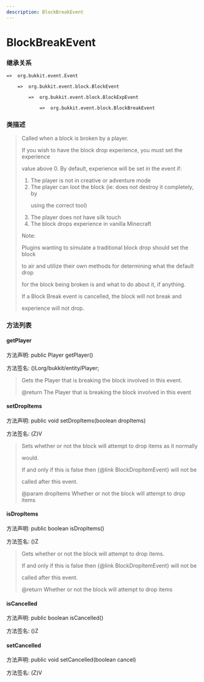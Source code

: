```yaml
---
description: BlockBreakEvent
---
```


# BlockBreakEvent

### 继承关系

    =>  org.bukkit.event.Event

        =>  org.bukkit.event.block.BlockEvent

            =>  org.bukkit.event.block.BlockExpEvent

                =>  org.bukkit.event.block.BlockBreakEvent

### 类描述

> Called when a block is broken by a player.
>
> <p>
>
> If you wish to have the block drop experience, you must set the experience
>
> value above 0. By default, experience will be set in the event if:
>
> <ol>
>
> <li>The player is not in creative or adventure mode
>
> <li>The player can loot the block (ie: does not destroy it completely, by
>
> using the correct tool)
>
> <li>The player does not have silk touch
>
> <li>The block drops experience in vanilla Minecraft
>
> </ol>
>
> <p>
>
> Note:
>
> Plugins wanting to simulate a traditional block drop should set the block
>
> to air and utilize their own methods for determining what the default drop
>
> for the block being broken is and what to do about it, if anything.
>
> <p>
>
> If a Block Break event is cancelled, the block will not break and
>
> experience will not drop.

### 方法列表

#### getPlayer

方法声明: public Player getPlayer()

方法签名: ()Lorg/bukkit/entity/Player;

> Gets the Player that is breaking the block involved in this event.
>
> @return The Player that is breaking the block involved in this event

#### setDropItems

方法声明: public void setDropItems(boolean dropItems)

方法签名: (Z)V

> Sets whether or not the block will attempt to drop items as it normally
>
> would.
>
> If and only if this is false then {@link BlockDropItemEvent} will not be
>
> called after this event.
>
> @param dropItems Whether or not the block will attempt to drop items

#### isDropItems

方法声明: public boolean isDropItems()

方法签名: ()Z

> Gets whether or not the block will attempt to drop items.
>
> If and only if this is false then {@link BlockDropItemEvent} will not be
>
> called after this event.
>
> @return Whether or not the block will attempt to drop items

#### isCancelled

方法声明: public boolean isCancelled()

方法签名: ()Z

#### setCancelled

方法声明: public void setCancelled(boolean cancel)

方法签名: (Z)V
